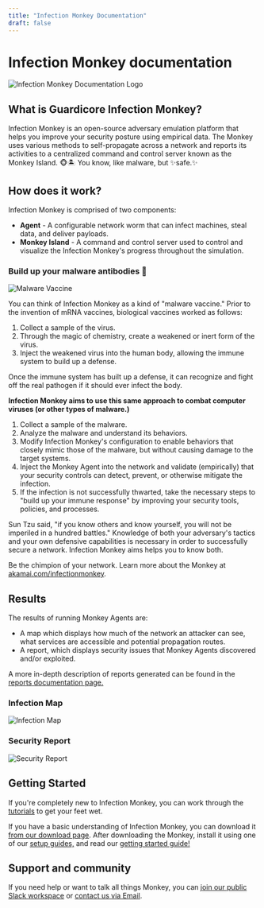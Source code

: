 ```yaml
---
title: "Infection Monkey Documentation"
draft: false
---
```


# Infection Monkey documentation


![Infection Monkey Documentation Logo](/images/monkey-teacher.svg?height=300px
"Infection Monkey Documentation Logo")

## What is Guardicore Infection Monkey?
Infection Monkey is an open-source adversary emulation platform that helps you
improve your security posture using empirical data. The Monkey uses various
methods to self-propagate across a network and reports its activities to a
centralized command and control server known as the Monkey Island. 🐵🏝️ You
know, like malware, but ✨safe.✨

## How does it work?

Infection Monkey is comprised of two components:

* **Agent** - A configurable network worm that can infect machines, steal
  data, and deliver payloads.
* **Monkey Island** - A command and control server used to control and
  visualize the Infection Monkey's progress throughout the simulation.

### Build up your malware antibodies 💉

![Malware Vaccine](/images/monkey-iv.png "Malware Vaccine")

You can think of Infection Monkey as a kind of "malware vaccine." Prior to the
invention of mRNA vaccines, biological vaccines worked as follows:

1. Collect a sample of the virus.
2. Through the magic of chemistry, create a weakened or inert form of the
   virus.
3. Inject the weakened virus into the human body, allowing the immune system to
   build up a defense.

Once the immune system has built up a defense, it can recognize and fight off
the real pathogen if it should ever infect the body.

**Infection Monkey aims to use this same approach to combat computer viruses
(or other types of malware.)**

1. Collect a sample of the malware.
2. Analyze the malware and understand its behaviors.
3. Modify Infection Monkey's configuration to enable behaviors that closely
   mimic those of the malware, but without causing damage to the target
   systems.
4. Inject the Monkey Agent into the network and validate (empirically) that
   your security controls can detect, prevent, or otherwise mitigate the
   infection.
5. If the infection is not successfully thwarted, take the necessary steps to
   "build up your immune response" by improving your security tools, policies,
   and processes.

Sun Tzu said, "if you know others and know yourself, you will not be imperiled
in a hundred battles." Knowledge of both your adversary's tactics and your own
defensive capabilities is necessary in order to successfully secure a network.
Infection Monkey aims helps you to know both.

Be the chimpion of your network. Learn more about the Monkey at
[akamai.com/infectionmonkey](https://www.akamai.com/infectionmonkey).


## Results

The results of running Monkey Agents are:
 - A map which displays how much of the network an attacker can see, what
   services are accessible and potential propagation routes.
 - A report, which displays security issues that Monkey Agents
   discovered and/or exploited.

A more in-depth description of reports generated can be found in the
[reports documentation page.](/reports)

### Infection Map
![Infection Map](/images/island/infection_map_page/infection_map.png "Infection Map")

### Security Report
![Security Report](/images/island/reports_page/security_report_overview.png "Security Report")

## Getting Started

If you're completely new to Infection Monkey, you can work through the
[tutorials](/tutorials/) to get your feet wet.

If you have a basic understanding of Infection Monkey, you can download it
[from our download page](https://github.com/guardicore/monkey/releases/latest).
After downloading the Monkey, install it using one of our
[setup guides,](/setup) and read our
[getting started guide!](/usage/getting-started)

## Support and community

If you need help or want to talk all things Monkey, you can [join our public
Slack
workspace](https://join.slack.com/t/infectionmonkey/shared_invite/zt-2cm5qiayf-yiEg5RPau0zQhki9xTlORA)
or [contact us via Email](mailto:support@infectionmonkey.com).
